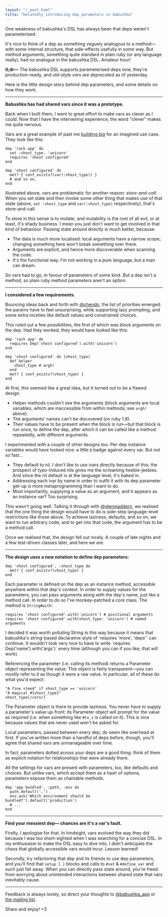 ```yaml
---
layout: "/_post.haml"
title: "belatedly introducing dep parameters in babushka"
---
```


One weakness of babushka's DSL has always been that deps weren't parameterised.

It's nice to think of a dep as something vaguely analogous to a method&mdash;with some internal structure, that side-effects usefully in some way. But method arguments, something quite standard in plain ruby (or any language really), had no analogue in the babushka DSL. Amateur hour!

**tl;dr&mdash;** The babushka DSL supports parameterised deps now, they're production-ready, and _old-style vars are deprecated_ as of yesterday.

Here is the little design story behind dep parameters, and some details on how they work.

---

**Babushka has had shared vars since it was a prototype.**

Back when I built them, I went to great effort to make vars as clever as I could. Now that I have the intervening experience, the word "clever" makes me quite nervous.

Vars are a great example of past me [building big](/2012/05/20/fast-well-big-small) for an imagined use case. They look like this:

    dep 'rack app' do
      set :vhost_type, 'unicorn'
      requires 'vhost configured'
    end

    dep 'vhost configured' do
      met? { conf_exists?(var(:vhost_type)) }
      # and so on.
    end

Illustrated above, vars are problematic for another reason: _store-and-call_. When you set state and then invoke some other thing that makes use of that state (above, `set :vhost_type` and `var(:vhost_type)` respectively), that's store-and-call.

To store in this sense is to mutate, and mutability is the root of all evil, or at least, it's shady business. I mean you just don't want to get involved in that kind of behaviour. Passing state around directly is much better, because:

<ul class="pros">
  <li>The data is much more localised: local arguments have a narrow scope; changing something here won't break something over there.</li>
  <li>Arguments are explicit, and hence more discoverable when scanning the code.</li>
  <li>It's the functional way. I'm not working in a pure language, but a man can dream.</li>
</ul>

So vars had to go, in favour of parameters of some kind. But a dep isn't a method, so plain ruby method parameters aren't an option.


---

**I considered a few requirements.**

Bouncing ideas back and forth with [@chendo](http://twitter.com/chendo), the list of priorities emerged: the params have to feel unsurprising, while supporting lazy prompting, and some extra niceties like default values and constrained choices.

This ruled out a few possibilities, the first of which was block arguments on the dep. Had they worked, they would have looked like this:

    dep 'rack app' do
      requires Dep('vhost configured').with('unicorn')
    end

    dep 'vhost configured' do |vhost_type|
      def helper
        vhost_type # argh!
      end
      met? { conf_exists?(vhost_type) }
    end

At first, this seemed like a great idea, but it turned out to be a flawed design.

<ul class="cons">
  <li>Helper methods couldn't see the arguments (block arguments are local variables, which are inaccessible from within methods; see <code>argh!</code> above).</li>
  <li>The arguments' names can't be discovered (on ruby 1.8).</li>
  <li>Their values have to be present when the block is run&mdash;but that block is run once, to define the dep, after which it can be called like a method: repeatedly, with different arguments.</li>
</ul>

I experimented with a couple of other designs too. Per-dep instance variables would have looked nice: a little `@` badge against every var. But not so fast...

<ul class="cons">
  <li>They default to nil. I don't like to use ivars directly because of this; the prospect of typo-induced nils gives me the screaming heebie-jeebies. And since the nil default is at the language level, it's baked in.</li>
  <li>Addressing each ivar by name in order to outfit it with its dep parameter get-up is more metaprogramming than I want to do.</li>
  <li>Most importantly, supplying a value as an argument, and it appears as an instance var? Too surprising.</li>
</ul>

This wasn't going well. Talking it through with [@glenmaddern](http://twitter.com/glenmaddern), we realised that the one thing the design would have to do is side-step language-level restrictions like those above. To achieve laziness, defaults, and so on, we want to run arbitrary code, and to get into that code, the argument has to be a method call.

Once we realised that, the design fell out nicely. A couple of late nights and a few test-driven classes later, and here we are.

---

**The design uses a new notation to define dep parameters:**

    dep 'vhost configured', :vhost_type do
      met? { conf_exists?(vhost_type) }
    end

Each parameter is defined on the dep as an instance method, accessible anywhere within that dep's context. In order to supply values for the parameters, you can pass arguments along with the dep's name, just like a method call. In order to do so I've monkey-patched a core class. The method is `String#with`:

    requires 'vhost configured'.with('unicorn') # positional arguments
    requires 'vhost configured'.with(vhost_type: 'unicorn') # named arguments

<aside>
I decided it was worth polluting String in this way because it means that babushka's string-based declarative style of `requires 'more', 'deps'` can continue. It wouldn't look very nice to have to write `requires Dep('name').with('args')` every time (although you can if you like; that will work).
</aside>

Referencing the parameter (i.e. calling its method) returns a Parameter object representing the value. This object is fairly transparent&mdash;you can mostly refer to it as though it were a raw value. In particular, all of these do what you'd expect:

    "A fine steed" if vhost_type == 'unicorn'
    "A magical #{vhost_type}"
    vhost_type[/corn/]

The Parameter object is there to provide laziness. You never have to supply a parameter's value up-front: its Parameter object will prompt for the value as required (i.e. when something like `#to_s` is called on it). This is nice because values that are never used won't be asked for.

Local parameters, passed between every dep, do seem like overhead at first. If you've written more than a handful of deps before, though, you'll agree that shared vars are unmanageable over time.

In fact, parameters dotted across your deps are a good thing: think of them as explicit notation for relationships that were already there.

All the settings for vars are present with parameters, too, like defaults and choices. But unlike vars, which accept them as a hash of options, parameters expose them as chainable methods.

    dep 'app bundled', :path, :env do
      path.default('.')
      env.ask('Which environment should be bundled?').default('production')
      # ...
    end

---

**Find your messiest dep&mdash; chances are it's a var's fault.**

Firstly, I apologise for that. In hindsight, vars evolved the way they did because I was too short-sighted when I was searching for a concise DSL. In my enthusiasm to make the DSL easy to dive into, I didn't anticipate the chaos that globally accessible vars would incur. Lesson learned!

Secondly, try refactoring that dep and its friends to use dep parameters, and you'll find that `setup { }` blocks and calls to `#set` & `#define_var` and such just fall away. When you can directly pass state around, you're freed from worrying about unintended interactions between shared state that vars inevitably cause.

---

Feedback is always lovely, so direct your thoughts to [@babushka_app](http://twitter.com/babushka_app) or [the mailing list](http://babushka.me/mailing_list).

Share and enjoy! <3
